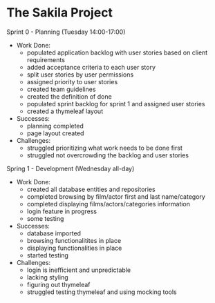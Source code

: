 # The Sakila Project

Sprint 0 - Planning (Tuesday 14:00-17:00)
  - Work Done:
    - populated application backlog with user stories based on client requirements 
    - added acceptance criteria to each user story
    - split user stories by user permissions
    - assigned priority to user stories
    - created team guidelines
    - created the definition of done
    - populated sprint backlog for sprint 1 and assigned user stories
    - created a thymeleaf layout
  - Successes:
    - planning completed
    - page layout created
  - Challenges:
    - struggled prioritizing what work needs to be done first
    - struggled not overcrowding the backlog and user stories

Spring 1 - Development (Wednesday all-day)
  - Work Done:
    - created all database entities and repositories
    - completed browsing by film/actor first and last name/category
    - completed displaying films/actors/categories information 
    - login feature in progress
    - some testing
  - Successes:
    - database imported
    - browsing functionalitites in place
    - displaying functionalities in place
    - started testing
  - Challenges:
    - login is inefficient and unpredictable
    - lacking styling
    - figuring out thymeleaf
    - struggled testing thymeleaf and using mocking tools
    
